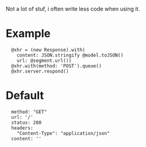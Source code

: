 Not a lot of stuf, i often write less code when using it.

# Example

      @xhr = (new Response).with(
        content: JSON.stringify @model.toJSON()
        url: @segment.url())
      @xhr.with(method: 'POST').queue()
      @xhr.server.respond()

# Default

      method: "GET"
      url: '/'
      status: 200
      headers:
        "Content-Type": "application/json"
      content: ''
